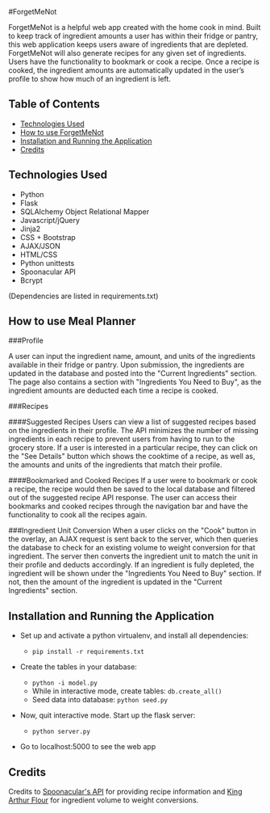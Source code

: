 #ForgetMeNot

ForgetMeNot is a helpful web app created with the home cook in mind. Built to keep track of ingredient amounts a user has within their fridge or pantry, this web application keeps users aware of ingredients that are depleted. ForgetMeNot will also generate recipes for any given set of ingredients. Users have the functionality to bookmark or cook a recipe. Once a recipe is cooked, the ingredient amounts are automatically updated in the user’s profile to show how much of an ingredient is left. 

## Table of Contents
* [Technologies Used](#technologiesused)
* [How to use ForgetMeNot](#use)
* [Installation and Running the Application](#install)
* [Credits](#credits)

## <a name="technologiesused"></a>Technologies Used
* Python
* Flask
* SQLAlchemy Object Relational Mapper
* Javascript/jQuery
* Jinja2
* CSS + Bootstrap
* AJAX/JSON
* HTML/CSS
* Python unittests
* Spoonacular API
* Bcrypt 

(Dependencies are listed in requirements.txt)

## <a name="use"></a>How to use Meal Planner
###Profile

<!-- Add image here -->
A user can input the ingredient name, amount, and units of the ingredients available in their fridge or pantry. Upon submission, the ingredients are updated in the database and posted into the "Current Ingredients" section. The page also contains a section with "Ingredients You Need to Buy", as the ingredient amounts are deducted each time a recipe is cooked. 

###Recipes

####Suggested Recipes
Users can view a list of suggested recipes based on the ingredients in their profile. The API minimizes the number of missing ingredients in each recipe to prevent users from having to run to the grocery store. If a user is interested in a particular recipe, they can click on the "See Details" button which shows the cooktime of a recipe, as well as, the amounts and units of the ingredients that match their profile.
<!-- Add image here -->

####Bookmarked and Cooked Recipes
If a user were to bookmark or cook a recipe, the recipe would then be saved to the local database and filtered out of the suggested recipe API response. The user can access their bookmarks and cooked recipes through the navigation bar and have the functionality to cook all the recipes again. 
<!-- Add image here -->

###Ingredient Unit Conversion
When a user clicks on the "Cook" button in the overlay, an AJAX request is sent back to the server, which then queries the database to check for an existing volume to weight conversion for that ingredient. The server then converts the ingredient unit to match the unit in their profile and deducts accordingly. If an ingredient is fully depleted, the ingredient will be shown under the "Ingredients You Need to Buy" section. If not, then the amount of the ingredient is updated in the "Current Ingredients" section.  
<!-- Add image here -->
<!-- Add image here -->


## <a name="use"></a>Installation and Running the Application

* Set up and activate a python virtualenv, and install all dependencies:
    * `pip install -r requirements.txt`
  
* Create the tables in your database:
    * `python -i model.py`
    * While in interactive mode, create tables: `db.create_all()`
    * Seed data into database: `python seed.py`
    
* Now, quit interactive mode. Start up the flask server:
    * `python server.py`

* Go to localhost:5000 to see the web app

## <a name="credits"></a>Credits

Credits to [Spoonacular's API](https://spoonacular.com/) for providing recipe information and [King Arthur Flour](http://www.kingarthurflour.com/learn/ingredient-weight-chart.html) for ingredient volume to weight conversions.

